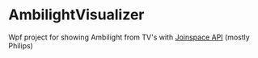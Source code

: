 # AmbilightVisualizer
Wpf project for showing Ambilight from TV's with [Joinspace API](http://jointspace.sourceforge.net/) (mostly Philips)
